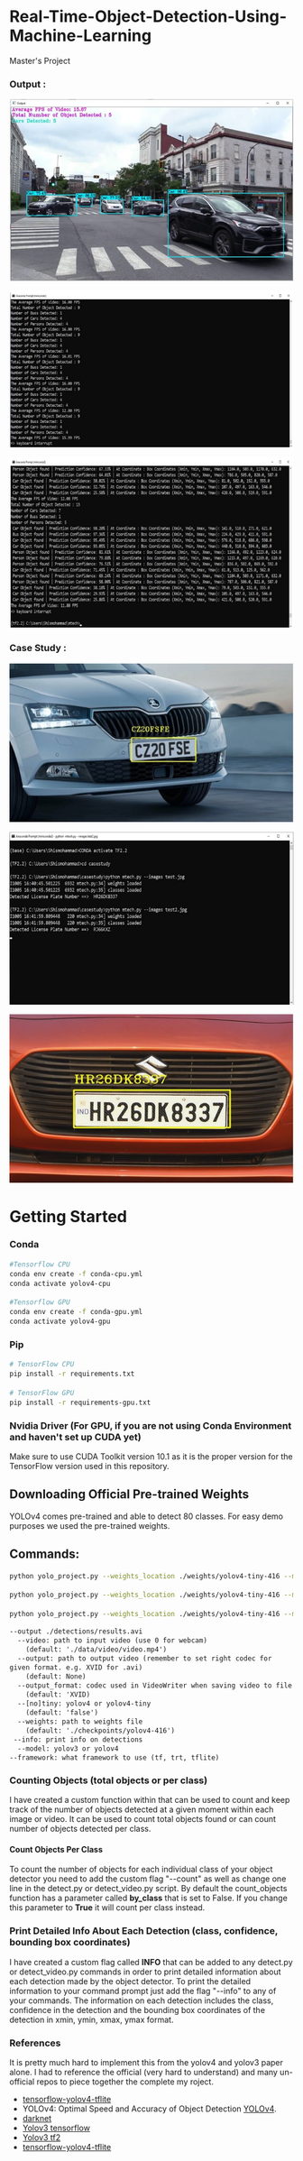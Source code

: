 # Real-Time-Object-Detection-Using-Machine-Learning
Master's Project

### Output :

![image](https://github.com/Shismohammad/Real-Time-Object-Detection-Using-Machine-Learning/blob/master/Images/test.jpg)

![image](https://github.com/Shismohammad/Real-Time-Object-Detection-Using-Machine-Learning/blob/master/Images/test2.jpg)

![image](https://github.com/Shismohammad/Real-Time-Object-Detection-Using-Machine-Learning/blob/master/Images/test3.jpg)

### Case Study : 

![image](https://github.com/Shismohammad/Real-Time-Object-Detection-Using-Machine-Learning/blob/master/Images/car.jpg)

![image](https://github.com/Shismohammad/Real-Time-Object-Detection-Using-Machine-Learning/blob/master/Images/numberplate.jpg)

![image](https://github.com/Shismohammad/Real-Time-Object-Detection-Using-Machine-Learning/blob/master/Images/car2.jpg)


# Getting Started
### Conda

```bash
#Tensorflow CPU
conda env create -f conda-cpu.yml
conda activate yolov4-cpu

#Tensorflow GPU
conda env create -f conda-gpu.yml
conda activate yolov4-gpu
```

### Pip
```bash
# TensorFlow CPU
pip install -r requirements.txt

# TensorFlow GPU
pip install -r requirements-gpu.txt
```
### Nvidia Driver (For GPU, if you are not using Conda Environment and haven't set up CUDA yet)
Make sure to use CUDA Toolkit version 10.1 as it is the proper version for the TensorFlow version used in this repository.

## Downloading Official Pre-trained Weights
YOLOv4 comes pre-trained and able to detect 80 classes. For easy demo purposes we used the pre-trained weights.

## Commands:

```bash
python yolo_project.py --weights_location ./weights/yolov4-tiny-416 --model yolov4 --video_location cars_test.mp4

python yolo_project.py --weights_location ./weights/yolov4-tiny-416 --model yolov4 --video_location 0

python yolo_project.py --weights_location ./weights/yolov4-tiny-416 --model yolov3 --video_location ./test/video.mp4
```

```
--output ./detections/results.avi
  --video: path to input video (use 0 for webcam)
    (default: './data/video/video.mp4')
  --output: path to output video (remember to set right codec for given format. e.g. XVID for .avi)
    (default: None)
  --output_format: codec used in VideoWriter when saving video to file
    (default: 'XVID)
  --[no]tiny: yolov4 or yolov4-tiny
    (default: 'false')
  --weights: path to weights file
    (default: './checkpoints/yolov4-416')
 --info: print info on detections
  --model: yolov3 or yolov4
--framework: what framework to use (tf, trt, tflite)
```

### Counting Objects (total objects or per class)
I have created a custom function within that can be used to count and keep track of the number of objects detected at a given moment within each image or video. It can be used to count total objects found or can count number of objects detected per class.


#### Count Objects Per Class
To count the number of objects for each individual class of your object detector you need to add the custom flag "--count" as well as change one line in the detect.py or detect_video.py script. By default the count_objects function has a parameter called <strong>by_class</strong> that is set to False. If you change this parameter to <strong>True</strong> it will count per class instead.

### Print Detailed Info About Each Detection (class, confidence, bounding box coordinates)
I have created a custom flag called <strong>INFO</strong> that can be added to any detect.py or detect_video.py commands in order to print detailed information about each detection made by the object detector. To print the detailed information to your command prompt just add the flag "--info" to any of your commands. The information on each detection includes the class, confidence in the detection and the bounding box coordinates of the detection in xmin, ymin, xmax, ymax format.

### References  
It is pretty much hard to implement this from the yolov4 and yolov3 paper alone. I had to reference the official (very hard to understand) and many un-official repos to piece together the complete my roject.

  * [tensorflow-yolov4-tflite](https://github.com/hunglc007/tensorflow-yolov4-tflite)
  * YOLOv4: Optimal Speed and Accuracy of Object Detection [YOLOv4](https://arxiv.org/abs/2004.10934).
  * [darknet](https://github.com/AlexeyAB/darknet)
  * [Yolov3 tensorflow](https://github.com/YunYang1994/tensorflow-yolov3)
  * [Yolov3 tf2](https://github.com/zzh8829/yolov3-tf2)
  * [tensorflow-yolov4-tflite](https://github.com/theAIGuysCode/tensorflow-yolov4-tflite)
